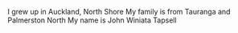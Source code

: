 I grew up in Auckland, North Shore
My family is from Tauranga and Palmerston North
My name is John Winiata Tapsell
